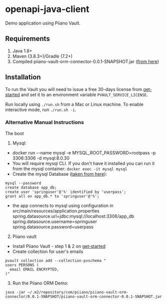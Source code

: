 # openapi-java-client

Demo application using Piiano Vault.

## Requirements

1. Java 1.8+
2. Maven (3.8.3+)/Gradle (7.2+)
3. Compiled piiano-vault-orm-connector-0.0.1-SNAPSHOT.jar ([from here](/piiano_vault_sdk))



## Installation

To run the Vault you will need to issue a free 30-days license from [get-started](https://piiano.com/docs/guides/get-started) and set it to an environment variable `PVAULT_SERVICE_LICENSE`. 

Run locally using `./run.sh` from a Mac or Linux machine.
To enable interactive mode, run `./run.sh -i`.

### Alternative Manual Instructions

The boot
1. Mysql:
- docker run --name mysql -e MYSQL_ROOT_PASSWORD=rootpass -p 3306:3306  -d  mysql:8.0.30
- You will require mysql CLI. If you don't have it installed you can run it from the mysql container: `docker exec -it mysql mysql`
- Create the mysql Database ([taken from here](https://spring.io/guides/gs/accessing-data-mysql/#initial)):
```
mysql --password
create database app_db;
create user 'springuser'@'%' identified by 'userpass';
grant all on app_db.* to 'springuser'@'%';
```
- the app connects to mysql using configuration in src/main/resources/application.properties
      spring.datasource.url=jdbc:mysql://localhost:3306/app_db
      spring.datasource.username=springuser
      spring.datasource.password=userpass

2. Piiano vault
- Install Piiano Vault - step 1 & 2 on [get-started](https://piiano.com/docs/guides/get-started)
- Create collection for user's emails
```
pvault collection add --collection-pvschema "
users PERSONS (
  email EMAIL ENCRYPTED,
)"
```

3. Run the Piiano ORM Demo:
```
java -jar ~/.m2/repository/com/piiano/piiano-vault-orm-connector/0.0.1-SNAPSHOT/piiano-vault-orm-connector-0.0.1-SNAPSHOT.jar
```
